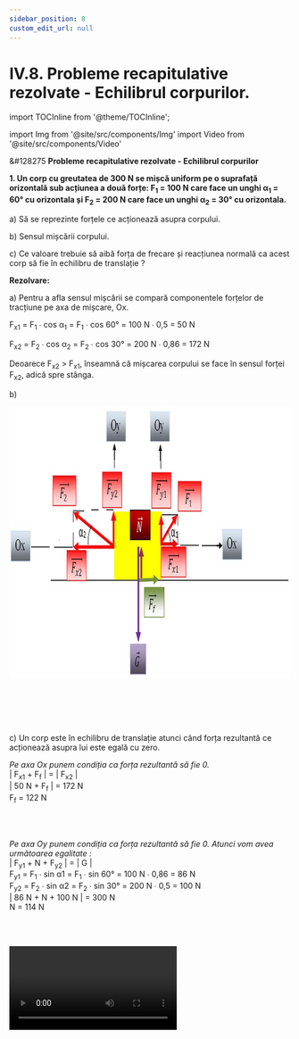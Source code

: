```yaml
---
sidebar_position: 8
custom_edit_url: null
---
```


# IV.8. Probleme recapitulative rezolvate - Echilibrul corpurilor.


import TOCInline from '@theme/TOCInline';

<TOCInline toc={toc} />


import Img from '@site/src/components/Img'
import Video from '@site/src/components/Video'



<div class="alert alert--warning" role="alert">

&#128275 **Probleme recapitulative rezolvate - Echilibrul corpurilor**


**1. Un corp cu greutatea de 300 N se mișcă uniform pe o suprafață orizontală sub acțiunea a două forțe: F<sub>1</sub> = 100 N care face un unghi α<sub>1</sub> = 60° cu orizontala și F<sub>2</sub> = 200 N care face un unghi α<sub>2</sub> = 30° cu orizontala.**

a) Să se reprezinte forțele ce acționează asupra corpului.

b) Sensul mișcării corpului.

c) Ce valoare trebuie să aibă forța de frecare și reacțiunea normală ca acest corp să fie în echilibru de translație ?



**Rezolvare:**


a) Pentru a afla sensul mișcării se compară componentele forțelor de tracțiune pe axa de mișcare, Ox.

F<sub>x1</sub> = F<sub>1</sub> ∙ cos α<sub>1</sub> = F<sub>1</sub> ∙ cos 60° = 100 N ∙ 0,5 = 50 N

F<sub>x2</sub> = F<sub>2</sub> ∙ cos α<sub>2</sub> = F<sub>2</sub> ∙ cos 30° = 200 N ∙ 0,86 = 172 N


Deoarece F<sub>x2</sub> > F<sub>x1</sub>, înseamnă că mișcarea corpului se face în sensul forței F<sub>x2</sub>, adică spre stânga.


b)

<Img className="img-responsive" src="fizica/clasa7/capitolul4/4_8_Poza1_ReprezentareGrafica_ProblemaModel1.jpg" width="1000" height="486" />



<br></br>
<br></br>





c) Un corp este în echilibru de translație atunci când forța rezultantă ce acționează asupra lui este egală cu zero.

_Pe axa Ox punem condiția ca forța rezultantă să fie 0._   
| F<sub>x1</sub> + F<sub>f</sub> | = | F<sub>x2</sub> |    
| 50 N + F<sub>f</sub> | = 172 N    
F<sub>f</sub> = 122 N

<br></br>

_Pe axa Oy punem condiția ca forța rezultantă să fie 0. Atunci vom avea următoarea egalitate :_   
| F<sub>y1</sub> + N + F<sub>y2</sub> | = | G |    
F<sub>y1</sub> = F<sub>1</sub> ∙ sin α1 = F<sub>1</sub> ∙ sin 60° = 100 N ∙ 0,86 = 86 N    
F<sub>y2</sub> = F<sub>2</sub> ∙ sin α2 = F<sub>2</sub> ∙ sin 30° = 200 N ∙ 0,5 = 100 N    
| 86 N + N + 100 N | = 300 N    
N = 114 N

<br></br>

<Video src="https://www.youtube.com/embed/iKauJha1Nl0" />



<br></br>
<br></br>

**2. În sens orar acționează asupra unui disc trei forțe:**

- F<sub>1</sub> = 50 N, b<sub>1</sub> = 40 cm

- F<sub>2</sub> = 75 N, b<sub>2</sub> = 20 cm

- F<sub>3</sub> = 100 N, b<sub>3</sub> = 10 cm.


În ce sens și ce valoare trebuie să acționeze o a patra forță cu brațul de 50 cm, pentru ca discul să fie în echilibru de rotație?


**Rezolvare:**


_Transformăm brațele celor patru forțe în SI:_   
b<sub>1</sub> = 40 cm = 0,4 m    
b<sub>2</sub> = 20 cm = 0,2 m    
b<sub>3</sub> = 10 cm = 0,1 m    
b<sub>4</sub> = 50 cm = 0,5 m


_Calculăm momentul orar:_   
M<sub>orar</sub> = M<sub>F1</sub> + M<sub>F2</sub>  + M<sub>F3</sub> = F<sub>1</sub> ∙ b<sub>1</sub> + F<sub>2</sub> ∙ b<sub>2</sub> + F<sub>3</sub> ∙ b<sub>3</sub> = 50 N ∙ 0,4 m + 75 N ∙ 0,2 m + 100 N ∙ 0,1 m = 20 N ∙ m + 15 N ∙ m + 10 N ∙ m = 45 N ∙ m

_Calculăm momentul antiorar:_   
M<sub>antiorar</sub> = M<sub>F4</sub> = F<sub>4</sub> ∙ b<sub>4</sub> = F<sub>4</sub> ∙ 0,5


_Scriem condiția echilibrului de rotație:_   
M<sub>orar</sub> = M<sub>antiorar</sub>   
45 = F<sub>4</sub> ∙ 0,5    
F<sub>4</sub> = 45/0,5 = 90 N



<Video src="https://www.youtube.com/embed/UZX175mZQNA" />

<br></br>
<br></br>




**3. Valentin a realizat un montaj format dintr-un scripete fix și trei scripeți mobili.**

a)	Desenează montajul realizat de Valentin.

b)	Cu ce forță trebuie să tragă Valentin asupra firului acestui montaj de scripete compus pentru a ridica uniform un corp de 16 kg ?

c)	Cât este distanța pe care se deplasează punctul de aplicație al forței lui Valentin, știind înălțimea la care a ridicat corpul este de 0,6 m.


**Rezolvare:**


a)

<Img className="img-responsive" src="fizica/clasa7/capitolul4/4_8_Poza2_ReprezentareGrafica_ProblemaModel3.jpg" width="1000" height="599" />

<br></br>
<br></br>


b) m = 16 kg

R = G = m ∙ g = 16 ∙ 10 = 160 N

Pentru n = nr. de scripeți mobili, avem formula care ne dă legătura între forța activă (F) și forța rezistentă (R):


<Img className="img-responsive4" src="fizica/clasa7/capitolul4/4_8_Poza3_Rezolvare1_ProblemaModel3.jpg" width="1000" height="96" />

<br></br>
<br></br>

c) Pentru n = nr. de scripeți mobili, avem formula care ne dă legătura între distanța parcursă de punctul de aplicație al forței active (dF) și distanța parcursă de punctul de aplicație al forței rezistente (d<sub>R</sub> = h = înălțimea la care este urcat corpul) :

d<sub>F</sub> = 2<sup>n</sup> ∙ h = 2<sup>3</sup> ∙ 0,6 = 4,8 m



<Video src="https://www.youtube.com/embed/aibC3zf83dc" />

<br></br>
<br></br>


<Video src="https://www.youtube.com/embed/rt16mPf6C4Q" />



<br></br>
<br></br>
<br></br>



**4. Dintr-un disc circular omogen cu raza R = 10 cm se taie un disc cu raza r = 5 cm, tangent interior la discul mare. Să se determine poziția centrului de greutate al porțiunii rămase.**


**Rezolvare:**


<Img className="img-responsive" src="fizica/clasa7/capitolul4/4_8_Poza4_ReprezentareGrafica_ProblemaModel4.jpg" width="1000" height="540" />

_La un cerc centrul de greutate este chiar în centrul cercului, adică la o distanță egală cu raza cercului față de marginea acestuia._

Discul mare are centrul de greutate în C<sub>1</sub>, la care R = C<sub>1</sub>A = 10 cm.    
Discul mic are centrul de greutate în C<sub>2</sub>, la care r = C<sub>2</sub>B = 5 cm.    
Porțiunea decupată va avea centrul de greutate în C, la distanța x față de C<sub>1</sub> și va reprezenta punctul de aplicație al greutății G, care este rezultanta forțelor G<sub>1</sub> și G<sub>2</sub>.    
Deoarece porțiunea circulară este decupată, ea va avea greutatea G<sub>2</sub> opusă greutății G<sub>1</sub> (va trebui scăzută din greutatea totală, G<sub>1</sub>).


_Punem condiția echilibrului de rotație astfel încât momentul forței G<sub>1</sub> față de C să fie egal cu momentul forței G<sub>2</sub> față de C._

<Img className="img-responsive4" src="fizica/clasa7/capitolul4/4_8_Poza5_Rezolvare1_ProblemaModel4.jpg" width="1000" height="138" />

<br></br>
<br></br>



_Notăm cu d = grosimea plăcii pentru a putea calcula greutatea celor două discuri:_

<Img className="img-responsive4" src="fizica/clasa7/capitolul4/4_8_Poza6_Rezolvare2_ProblemaModel4.jpg" width="1000" height="140" />

<br></br>
<br></br>


_Înlocuim aceste valori în condiția de echilibru de rotație:_

<Img className="img-responsive4" src="fizica/clasa7/capitolul4/4_8_Poza7_Rezolvare3_ProblemaModel4.jpg" width="1000" height="495" />

<br></br>
<br></br>



<Video src="https://www.youtube.com/embed/E7AKxAGirto" />

<br></br>
<br></br>
<br></br>




**5. Dintr-o placă pătrată omogenă și de grosime, d, constantă, având latura de l<sub>1</sub> = 24 cm se taie un pătrat cu latura l<sub>2</sub> = 12 cm. Să se determine poziția centrului de greutate al porțiunii rămase.**

**Rezolvare:**


<Img className="img-responsive4" src="fizica/clasa7/capitolul4/4_8_Poza8_ReprezentareGrafica_ProblemaModel5.jpg" width="1000" height="590" />

<br></br>
<br></br>

_La un pătrat centrul de greutate este în intersecția diagonalelor, adică la o distanță egală cu jumătate din latura sa față de marginea acestuia._   

Pătratul mare are centrul de greutate în C<sub>1</sub>, la care C<sub>1</sub>A = 12 cm.    
Pătratul mic are centrul de greutate în C<sub>2</sub>, la care C<sub>2</sub>B = 6 cm.    
Porțiunea decupată va avea centrul de greutate în C, la distanța x față de C<sub>1</sub> și va reprezenta punctul de aplicație al greutății G, care este rezultanta forțelor G<sub>1</sub> și G<sub>2</sub>.    
Deoarece pătratul mic este decupat, el va avea greutatea G<sub>2</sub> opusă greutății G<sub>1</sub> (va trebui scăzută din greutatea totală, G<sub>1</sub>).


_Punem condiția echilibrului de rotație astfel încât momentul forței G<sub>1</sub> față de C să fie egal cu momentul forței G<sub>2</sub> față de C._

<Img className="img-responsive4" src="fizica/clasa7/capitolul4/4_8_Poza9_Rezolvare1_ProblemaModel5.jpg" width="1000" height="181" />

<br></br>
<br></br>



_Notăm cu d = grosimea plăcii pentru a putea calcula greutatea celor două discuri:_

<Img className="img-responsive4" src="fizica/clasa7/capitolul4/4_8_Poza10_Rezolvare2_ProblemaModel5.jpg" width="1000" height="141" />

<br></br>
<br></br>

_Înlocuim aceste valori în condiția de echilibru de rotație:_



<Img className="img-responsive4" src="fizica/clasa7/capitolul4/4_8_Poza11_Rezolvare3_ProblemaModel5.jpg" width="1000" height="554" />

<br></br>
<br></br>
<br></br>
<br></br>



**6. Șurubul este și el un mecanism simplu, din categoria planului înclinat. Este format dintr-un cilindru pe care este săpat un șanț elicoidal, având în partea superioară un tambur prevăzut pe mijloc cu un șanț și care poate fi rotit cu ajutorul unei șurubelnițe sau a unei chei. Pasul șurubului se notează cu h și reprezintă distanța pe care înaintează șurubul în piuliță într-o rotație completă.**

Ce apăsare realizează un șurub cu pasul de 1 mm, dacă rotim capul șurubului, cu o cheie ce are un braț b=40cm și acționăm cu o forță de 5 N ?




**Rezolvare:**



<Img className="img-responsive" src="fizica/clasa7/capitolul4/4_8_Poza12_PozaSurub_ProblemaModel6.jpg" width="1000" height="285" />


<Img className="img-responsive" src="fizica/clasa7/capitolul4/4_8_Poza13_ReprezentareGrafica_ProblemaModel6.jpg" width="1000" height="381" />



_Scriem datele problemei și le transformăm în SI:_   
h = 1 mm = 0,001 m    
b = 40 cm = 0,4 m    
F = 25 N    
R = ?

_La o rotație completă a șurubului, omul va efectua un lucru mecanic:_   
L<sub>F</sub> = 2 ∙ π ∙ b


_Lucrul mecanic al forței rezistente la înaintarea șurubului cu pasul h este:_   
L<sub>R</sub> = R ∙ h


_Aplicăm principiul conservării lucrului mecanic (F<sub>f</sub> = 0):_


<Img className="img-responsive4" src="fizica/clasa7/capitolul4/4_8_Poza14_Rezolvare1_ProblemaModel6.jpg" width="1000" height="229" />

<br></br>
<br></br>

Apăsarea exercitată de șurub este direct proporțională cu forța exercitată de om asupra cheii și cu brațul cheii.

Apăsarea exercitată de șurub este invers proporțională cu pasul șurubului. Deci, un șurub cu pasul mai mic stânge mai bine decât unul cu pasul mai mare.

<br></br>
<br></br>
<br></br>




**7. Bara AB este în echilibru. Corpurile ce echilibrează bara au masele m<sub>1</sub> = 15 kg, respectiv m<sub>2</sub> = 30 kg. Determină masa barei AB.**

**Rezolvare:**


<Img className="img-responsive" src="fizica/clasa7/capitolul4/4_8_Poza15_ReprezentareGrafica_ProblemaModel7.jpg" width="1000" height="576" />



_Scriem datele problemei:_   
m<sub>1</sub> = 15 kg    
m<sub>2</sub> = 30 kg    
m<sub>AB</sub> = ?


_Calculăm forțele ce acționează asupra capetelor barei, F<sub>1</sub> și F<sub>2</sub>._


<Img className="img-responsive4" src="fizica/clasa7/capitolul4/4_8_Poza16_Rezolvare1_ProblemaModel7.jpg" width="1000" height="443" />


<br></br>
<br></br>



<Video src="https://www.youtube.com/embed/JgnkbwJJ8RU" />




<br></br>
<br></br>




**8. Vlad dorește să ridice un corp cu greutatea de 800 N cu o rangă având lungimea de 1,8 m. El acționează asupra barei cu o forță de 100 N. Unde trebuie Vlad să așeze punctul de sprijin al acestei pârghii?**


**Rezolvare:**


<Img className="img-responsive" src="fizica/clasa7/capitolul4/4_8_Poza17_ReprezentareGrafica_ProblemaModel8.jpg" width="1000" height="340" />


_Scriem datele problemei:_   
R = G = 800 N    
AB = OA + OB = b<sub>F</sub> + b<sub>R</sub> = 1,8 m    
F = 100 N    
OB = ?

_Scriem legea pârghiei și înlocuim datele problemei:_

<Img className="img-responsive4" src="fizica/clasa7/capitolul4/4_8_Poza18_Rezolvare1_ProblemaModel8.jpg" width="1000" height="650" />


<br></br>
<br></br>


<Video src="https://www.youtube.com/embed/2o_RR2sStTM" />

<br></br>
<br></br>
<br></br>
<br></br>

**9. Asupra unei plăci sub forma unui pătrat cu latura de 20 cm, ce se poate roti în jurul punctului O, acționează patru forțe egale cu modulul de 40 N, ca în figura de mai jos:**




<Img className="img-responsive" src="fizica/clasa7/capitolul4/4_8_Poza19_ReprezentareGrafica_ProblemaModel9.jpg" width="1000" height="810" />


_Datele problemei:_   
F<sub>1</sub> = F<sub>2</sub> = F<sub>3</sub> = F<sub>4</sub> = 40 N    
AO = OD = CD = AC = l = 20 cm



_Determină:_

a)	Care forță nu produce rotația plăcii?

b)	Care dintre forțe formează un cuplu de forțe? Calculează momentul cuplului.

c)	Determină dacă placa este în echilibru de rotație.


<br></br>


**Rezolvare:**

a)	Forța F<sub>3</sub> nu produce rotația plăcii, deoarece dreapta ei trece prin axa de rotație și are brațul zero (nu putem duce nicio perpendiculară de la O la dreapta forței). Având brațul nul și momentul ei va fi nul.


<br></br>



b) Cuplu de forțe este format din forțele F<sub>2</sub> și F<sub>4</sub>, deoarece ele sunt egale în modul, paralele și au sensuri opuse.

_Pentru a afla b<sub>2</sub> ducem perpendiculară din O pe dreapta forței F<sub>2</sub> și vedem că este un sfert din diagonala pătratului (AD/4)._   
AD = l • √2  = 20 • √2 cm = 20 • √2/100 m    
b<sub>2</sub> = AD/4 = 0,05 • √2 m = 0,05 ∙ 1,41 = 0,07 m


_Pentru a afla b<sub>4</sub> ducem perpendiculară din O pe dreapta forței F<sub>4</sub> și vedem că este jumătate din diagonala pătratului (AD/2)._   
b<sub>4</sub> = AD/2 = 0,1 • √2 m = 0,1 ∙ 1,41 = 0,14 m    
M<sub>c</sub> = M<sub>F2</sub> + M<sub>F4</sub> = F<sub>2</sub> • b<sub>2</sub> + F<sub>4</sub> • b<sub>4</sub> = 40 N • 0,07 m + 40 N • 0,14 m = 2,8 N ∙ m + 5,6 N ∙ m    
M<sub>c</sub> = 8,4 N ∙ m

Acest cuplu ar roti placa în sens orar (dacă ar fi singur).


<br></br>


c)	Pentru a vedea dacă placa este în echilibru de rotație sau nu, trebuie să calculăm momentul forței F<sub>1</sub>, care rotește placa în sens antiorar (dacă ar fi singură).

_Pentru a afla b<sub>1</sub> ducem perpendiculară din O pe dreapta forței F<sub>1</sub> și vedem că este jumătate din diagonala pătratului (AD/2)._   
b<sub>1</sub> = AD/2 = 0,1 • √2 m = 0,1 ∙ 1,41 = 0,14 m    
M<sub>antiorar</sub> = M<sub>F1</sub>  = F<sub>1</sub> • b<sub>1</sub> = 40 N • 0,14 m = 5,6 N ∙ m    
M<sub>orar</sub> = M<sub>c</sub> = 8,4 N ∙ m


_Se compară cele două momente:_   
M<sub>orar</sub> > M<sub>antiorar</sub> 	=> 	Discul se rotește în sens orar și nu este în echilibru de rotație.




<Video src="https://www.youtube.com/embed/x_ihC1YCy0E" />


</div>


